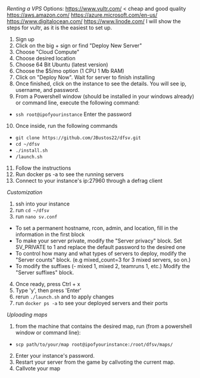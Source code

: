 *Renting a VPS*
  Options:
  https://www.vultr.com/ < cheap and good quality
  https://aws.amazon.com/
  https://azure.microsoft.com/en-us/
  https://www.digitalocean.com/
  https://www.linode.com/
I will show the steps for vultr, as it is the easiest to set up.
1. Sign up
2. Click on the big + sign or find "Deploy New Server"
3. Choose "Cloud Compute"
4. Choose desired location
5. Choose 64 Bit Ubuntu (latest version)
6. Choose the $5/mo option (1 CPU 1 Mb RAM)
7. Click on "Deploy Now". Wait for server to finish installing
8. Once finished, click on the instance to see the details. You will see ip, username, and password.
9. From a Powershell window (should be installed in your windows already) or command line, execute the following command:
- `ssh root@ipofyourinstance`
Enter the password
10. Once inside, run the following commands
- `git clone https://github.com/JBustos22/dfsv.git`
- `cd ~/dfsv`
- `./install.sh`
- `/launch.sh`
11. Follow the instructions
12. Run docker ps -a to see the running servers
13. Connect to your instance's ip:27960 through a defrag client

*Customization*
1. ssh into your instance
2. run `cd ~/dfsv`
3. run `nano sv.conf`
 - To set a permanent hostname, rcon, admin, and location, fill in the information in the first block
 - To make your server private, modify the "Server privacy" block. Set SV_PRIVATE to 1 and replace the default password to the desired one
 - To control how many and what types of servers to deploy, modify the "Server counts" block. (e.g mixed_count=3 for 3 mixed servers, so on.)
 - To modify the suffixes (- mixed 1, mixed 2, teamruns 1, etc.) Modify the "Server suffixes" block.
4. Once ready, press Ctrl + x
8. Type 'y', then press 'Enter'
9. rerun `./launch.sh` and to apply changes
10. run `docker ps -a` to see your deployed servers and their ports

*Uploading maps*
1. from the machine that contains the desired map, run (from a powershell window or command line):
- `scp path/to/your/map root@ipofyourinstance:/root/dfsv/maps/`
2. Enter your instance's password.
3. Restart your server from the game by callvoting the current map.
4. Callvote your map
